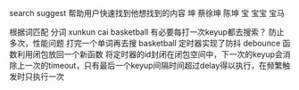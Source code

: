 search suggest 帮助用户快速找到他想找到的内容
坤 蔡徐坤 陈坤
宝 宝宝 宝马

根据词匹配 分词
xunkun cai basketball 有必要每打一次keyup都去搜索？ 防止多次，性能问题
打完一个单词再去搜  basketball
定时器实现了防抖 debounce 函数利用闭包放回一个新函数  将定时器的id封闭在闭包空间中，下一次的keyup会消除上一次的timeout，只有最后一个keyup间隔时间超过delay得以执行，在频繁触发时只执行一次